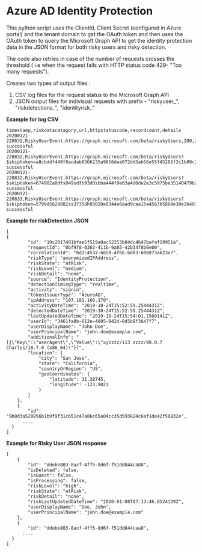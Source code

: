 # Azure AD Identity Protection
This python script uses the ClientId, Client Secret (configured in Azure portal) and the tenant domain to
get the OAuth token and then uses the OAuth token to query the Microsoft Graph API 
to get the identity protection data in the JSON format for both risky users and risky detection.

The code also retries in case of the number of requests crosses the threshold ( i.e when the request fails with HTTP status code 429- "Too many requests").

Creates two types of output files :
1) CSV log files for the request status to the Microsoft Graph API
2) JSON output files for indivisual requests with prefix - "riskyuser_", "riskdetections_", "identityrisk_"

**Example for log CSV**
```
timestamp,riskdatacatagory,url,httpstatuscode,recordcount,details
20200121-220832,RiskyUserEvent,https://graph.microsoft.com/beta/riskyUsers,200,20,Request successful
20200121-220832,RiskyUserEvent,https://graph.microsoft.com/beta/riskyUsers?$skiptoken=a8cbddf449f8acdab8366235a9856daa072dd5ab56e55f45281f2c1b09c299e64c8_20,200,20,Request successful
20200121-220832,RiskyUserEvent,https://graph.microsoft.com/beta/riskyUsers?$skiptoken=674902a0dfs049sdfb93d0sbba444f9e03a4d0de2e3c5975be35140479b297fd4f5a1c01_40,200,20,Request successful
20200121-220833,RiskyUserEvent,https://graph.microsoft.com/beta/riskyUsers?$skiptoken=5799d562d882ss3735dh93020e8344e6aad9caa15a4567b5864e30e2649318ef78962_60,200,20,Request successful
```

**Example for riskDetection JSON**

```
[
{
		"id": "10c2017481bfae5f519a0ac52253b84dc4647bafaf19951a",
		"requestId": "0bf9f8-0363-411b-9a85-42b34f8b6e00",
		"correlationId": "6d2c4537-6658-4f6b-bd83-608873a623e7",
		"riskType": "anonymizedIPAddress",
		"riskState": "atRisk",
		"riskLevel": "medium",
		"riskDetail": "none",
		"source": "IdentityProtection",
		"detectionTimingType": "realtime",
		"activity": "signin",
		"tokenIssuerType": "AzureAD",
		"ipAddress": "107.181.166.170",
		"activityDateTime": "2019-10-24T15:52:59.2544431Z",
		"detectedDateTime": "2019-10-24T15:52:59.2544431Z",
		"lastUpdatedDateTime": "2019-10-24T15:54:01.1560141Z",
		"userId": "3461fa0b-612e-4805-942d-0d5b9f3647f7",
		"userDisplayName": "John Doe",
		"userPrincipalName": "john.doe@example.com",
		"additionalInfo": "[{\"Key\":\"userAgent\",\"Value\":\"xyzzzz/113 zzzz/98.0.7 Charles/18.7.0 (x86_64)\"}]",
		"location": {
			"city": "San Jose",
			"state": "California",
			"countryOrRegion": "US",
			"geoCoordinates": {
				"latitude": 31.38745,
				"longitude": -123.9023
			}
		}
	},
	{
		"id": "9b8d3a520856b1b9f9f31c651c47a86c65a04cc35d593824c6af1de42f50832e",
	  ....
  }
]
```


**Example for Risky User JSON response**
```
[
	{
		"id": "ddebe803-8acf-4ff5-8d6f-f51dd844ca88",
		"isDeleted": false,
		"isGuest": false,
		"isProcessing": false,
		"riskLevel": "high",
		"riskState": "atRisk",
		"riskDetail": "none",
		"riskLastUpdatedDateTime": "2020-01-08T07:13:46.0524129Z",
		"userDisplayName": "Doe, John",
		"userPrincipalName": "john.doe@example.com"
	},
	{
		"id": "ddebe803-8acf-4ff5-8d6f-f51dd844caa8",
	  ....
  }
]

